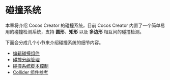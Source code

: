 # 碰撞系统

本章将介绍 Cocos Creator 的碰撞系统，目前 Cocos Creator 内置了一个简单易用的碰撞检测系统，支持 **圆形**、**矩形** 以及 **多边形** 相互间的碰撞检测。

下面会分成几个小节来介绍碰撞系统的细节内容。

- [编辑碰撞组件](edit-collider-component.md)
- [碰撞分组管理](collision-group.md)
- [碰撞系统脚本控制](collision-manager.md)
- [Collider 组件参考](../../components/collider.md)
